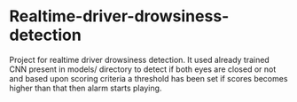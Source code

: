 # Realtime-driver-drowsiness-detection
Project for realtime driver drowsiness detection. It used already trained CNN present in models/ directory to detect if both eyes are closed or not and based upon scoring criteria a threshold has been set if scores becomes higher than that then alarm starts playing.

